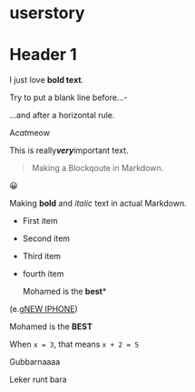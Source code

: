 # userstory
# Header 1

I just love **bold text**.

Try to put a blank line before...-

...and after a horizontal rule. 

A*cat*meow

This is really***very***important text.

> Making a Blockqoute in Markdown. 
<p>
  😀
</p>

Making **bold** and *italic* text in actual Markdown.
- First item
- Second item
- Third item
- fourth item


  Mohamed is the **best***


(e.g[NEW IPHONE](https://www.youtube.com/watch?v=9lx11dy9J30&ab_channel=MarquesBrownlee))

  Mohamed is the **BEST**




When `x = 3`, that means `x + 2 = 5`

<p>Gubbarnaaaa</p>
<p>
Leker runt bara
</p>
